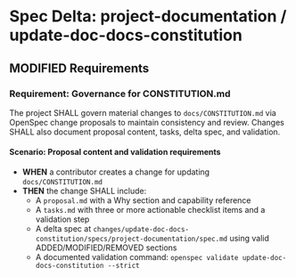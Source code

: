 # Spec Delta: project-documentation / update-doc-docs-constitution

## MODIFIED Requirements

### Requirement: Governance for CONSTITUTION.md
The project SHALL govern material changes to `docs/CONSTITUTION.md` via OpenSpec
change proposals to maintain consistency and review. Changes SHALL also
document proposal content, tasks, delta spec, and validation.

#### Scenario: Proposal content and validation requirements
- **WHEN** a contributor creates a change for updating `docs/CONSTITUTION.md`
- **THEN** the change SHALL include:
    - A `proposal.md` with a Why section and capability reference
    - A `tasks.md` with three or more actionable checklist items and a validation step
    - A delta spec at
      `changes/update-doc-docs-constitution/specs/project-documentation/spec.md`
      using valid ADDED/MODIFIED/REMOVED sections
    - A documented validation command:
      `openspec validate update-doc-docs-constitution --strict`
